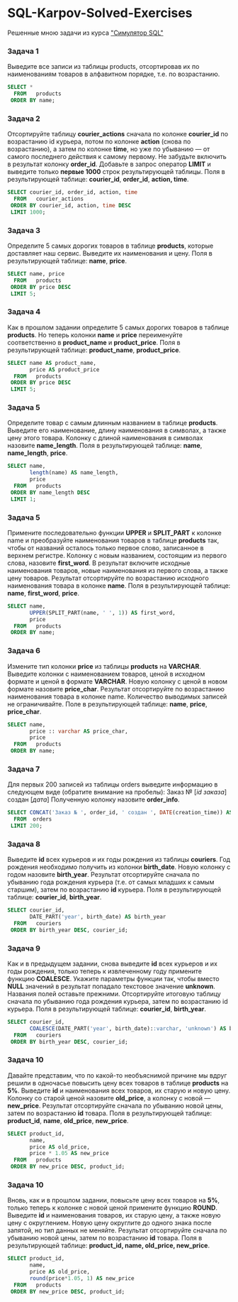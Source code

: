 # SQL-Karpov-Solved-Exercises

Решенные мною задачи из курса ["Симулятор SQL"](https://lab.karpov.courses/)

### Задача 1
Выведите все записи из таблицы products, отсортировав их по наименованиям товаров в алфавитном порядке, т.е. по возрастанию.

```sql
SELECT *
  FROM   products
 ORDER BY name;
```

### Задача 2
Отсортируйте таблицу **courier_actions** сначала по колонке **courier_id** по возрастанию id курьера, потом по колонке **action** (снова по возрастанию), а затем по колонке **time**, но уже по убыванию — от самого последнего действия к самому первому. Не забудьте включить в результат колонку **order_id**.
Добавьте в запрос оператор **LIMIT** и выведите только **первые 1000** строк результирующей таблицы.
Поля в результирующей таблице: **courier_id**, **order_id**, **action, time**.

```sql
SELECT courier_id, order_id, action, time
  FROM   courier_actions
 ORDER BY courier_id, action, time DESC
 LIMIT 1000;
```

### Задача 3
Определите 5 самых дорогих товаров в таблице **products**, которые доставляет наш сервис. Выведите их наименования и цену.
Поля в результирующей таблице: **name**, **price**.

```sql
SELECT name, price
  FROM   products
 ORDER BY price DESC
 LIMIT 5;
```

### Задача 4
Как в прошлом задании определите 5 самых дорогих товаров в таблице **products**. Но теперь колонки **name** и **price** переименуйте соответственно в **product_name** и **product_price**.
Поля в результирующей таблице: **product_name**, **product_price**.

```sql
SELECT name AS product_name,
       price AS product_price
  FROM   products
 ORDER BY price DESC
 LIMIT 5;
```

### Задача 5
Определите товар с самым длинным названием в таблице **products**. Выведите его наименование, длину наименования в символах, а также цену этого товара. Колонку с длиной наименования в символах назовите **name_length**.
Поля в результирующей таблице: **name**, **name_length**, **price**.

```sql
SELECT name,
       length(name) AS name_length,
       price
  FROM   products
 ORDER BY name_length DESC
 LIMIT 1;
```

### Задача 5
Примените последовательно функции **UPPER** и **SPLIT_PART** к колонке name и преобразуйте наименования товаров в таблице **products** так, чтобы от названий осталось только первое слово, записанное в верхнем регистре. Колонку с новым названием, состоящим из первого слова, назовите **first_word**.
В результат включите исходные наименования товаров, новые наименования из первого слова, а также цену товаров. Результат отсортируйте по возрастанию исходного наименования товара в колонке **name**.
Поля в результирующей таблице: **name**, **first_word**, **price**.

```sql
SELECT name,
       UPPER(SPLIT_PART(name, ' ', 1)) AS first_word,
       price
  FROM   products
 ORDER BY name;
```
### Задача 6
Измените тип колонки **price** из таблицы **products** на **VARCHAR**. Выведите колонки с наименованием товаров, ценой в исходном формате и ценой в формате **VARCHAR**. Новую колонку с ценой в новом формате назовите **price_char**.
Результат отсортируйте по возрастанию наименования товара в колонке name. Количество выводимых записей не ограничивайте.
Поле в результирующей таблице: **name**, **price**, **price_char**.

```sql
SELECT name,
       price :: varchar AS price_char,
       price
  FROM   products
 ORDER BY name;
```

### Задача 7
Для первых 200 записей из таблицы orders выведите информацию в следующем виде (обратите внимание на пробелы):
Заказ № [*id заказа*] создан [*дата*]
Полученную колонку назовите **order_info**.

```sql
SELECT CONCAT('Заказ № ', order_id, ' создан ', DATE(creation_time)) AS order_info
  FROM  orders
 LIMIT 200;
```

### Задача 8
Выведите **id** всех курьеров и их годы рождения из таблицы **couriers**.
Год рождения необходимо получить из колонки **birth_date**. Новую колонку с годом назовите **birth_year**. 
Результат отсортируйте сначала по убыванию года рождения курьера (т.е. от самых младших к самым старшим), затем по возрастанию **id** курьера.
Поля в результирующей таблице: **courier_id**, **birth_year**.

```sql
SELECT courier_id,
       DATE_PART('year', birth_date) AS birth_year
  FROM   couriers
 ORDER BY birth_year DESC, courier_id;
```

### Задача 9
Как и в предыдущем задании, снова выведите **id** всех курьеров и их годы рождения, только теперь к извлеченному году примените функцию **COALESCE**. Укажите параметры функции так, чтобы вместо **NULL** значений в результат попадало текстовое значение **unknown**. Названия полей оставьте прежними.
Отсортируйте итоговую таблицу сначала по убыванию года рождения курьера, затем по возрастанию id курьера.
Поля в результирующей таблице: **courier_id**, **birth_year**.

```sql
SELECT courier_id,
       COALESCE(DATE_PART('year', birth_date)::varchar, 'unknown') AS birth_year
  FROM   couriers
 ORDER BY birth_year DESC, courier_id;
```

### Задача 10
Давайте представим, что по какой-то необъяснимой причине мы вдруг решили в одночасье повысить цену всех товаров в таблице **products** на **5%**.
Выведите **id** и наименования всех товаров, их старую и новую цену. Колонку со старой ценой назовите **old_price**, а колонку с новой — **new_price**.
Результат отсортируйте сначала по убыванию новой цены, затем по возрастанию **id** товара.
Поля в результирующей таблице: **product_id**, **name**, **old_price**, **new_price**.

```sql
SELECT product_id,
       name,
       price AS old_price,
       price * 1.05 AS new_price
  FROM   products
 ORDER BY new_price DESC, product_id;
```

### Задача 10
Вновь, как и в прошлом задании, повысьте цену всех товаров на **5%**, только теперь к колонке с новой ценой примените функцию **ROUND**. Выведите **id** и наименования товаров, их старую цену, а также новую цену с округлением. Новую цену округлите до одного знака после запятой, но тип данных не меняйте.
Результат отсортируйте сначала по убыванию новой цены, затем по возрастанию **id** товара.
Поля в результирующей таблице: **product_id, name, old_price, new_price**.

```sql
SELECT product_id,
       name,
       price AS old_price,
       round(price*1.05, 1) AS new_price
  FROM   products
 ORDER BY new_price DESC, product_id;
```






